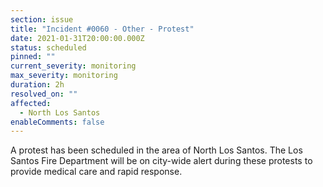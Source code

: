 ```yaml
---
section: issue
title: "Incident #0060 - Other - Protest"
date: 2021-01-31T20:00:00.000Z
status: scheduled
pinned: ""
current_severity: monitoring
max_severity: monitoring
duration: 2h
resolved_on: ""
affected:
  - North Los Santos
enableComments: false
---
```

A protest has been scheduled in the area of North Los Santos. The Los Santos Fire Department will be on city-wide alert during these protests to provide medical care and rapid response.